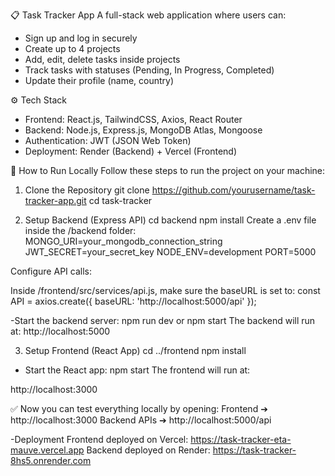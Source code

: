📋 Task Tracker App
A full-stack web application where users can:
- Sign up and log in securely
- Create up to 4 projects
- Add, edit, delete tasks inside projects
- Track tasks with statuses (Pending, In Progress, Completed)
- Update their profile (name, country)

⚙️ Tech Stack
- Frontend: React.js, TailwindCSS, Axios, React Router
- Backend: Node.js, Express.js, MongoDB Atlas, Mongoose
- Authentication: JWT (JSON Web Token)
- Deployment: Render (Backend) + Vercel (Frontend)

🚀 How to Run Locally
Follow these steps to run the project on your machine:

1. Clone the Repository
git clone https://github.com/yourusername/task-tracker-app.git
cd task-tracker

2. Setup Backend (Express API)
cd backend
npm install
Create a .env file inside the /backend folder:
MONGO_URI=your_mongodb_connection_string
JWT_SECRET=your_secret_key
NODE_ENV=development
PORT=5000

Configure API calls:

Inside /frontend/src/services/api.js, make sure the baseURL is set to:
const API = axios.create({ baseURL: 'http://localhost:5000/api' });

-Start the backend server:
npm run dev
or
npm start
The backend will run at:
http://localhost:5000

3. Setup Frontend (React App)
cd ../frontend
npm install
- Start the React app:
npm start
The frontend will run at:

http://localhost:3000

✅ Now you can test everything locally by opening:
Frontend ➔ http://localhost:3000
Backend APIs ➔ http://localhost:5000/api


-Deployment
Frontend deployed on Vercel: https://task-tracker-eta-mauve.vercel.app
Backend deployed on Render: https://task-tracker-8hs5.onrender.com


